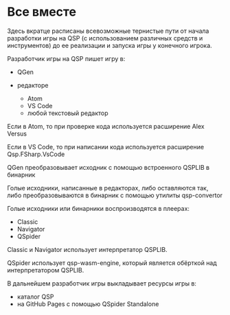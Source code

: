 ﻿# Все вместе

Здесь вкратце расписаны всевозможные тернистые пути от начала разработки игры на QSP (с использованием различных средств и инструментов) до ее реализации и запуска игры у конечного игрока.

Разработчик игры на QSP пишет игру в:

* QGen
* редакторе

  * Atom
  * VS Code
  * любой текстовый редактор

Если в Atom, то при проверке кода используется расширение Alex Versus

Если в VS Code, то при написании кода используется расширение Qsp.FSharp.VsCode

QGen преобразовывает исходник с помощью встроенного QSPLIB в бинарник

Голые исходники, написанные в редакторах, либо оставляются так, либо преобразовываются в бинарник с помощью утилиты qsp-convertor

Голые исходники или бинарники воспроизводятся в плеерах:

* Classic
* Navigator
* QSpider

Classic и Navigator <!-- todo: уточнить --> использует интерпретатор QSPLIB.

QSpider использует qsp-wasm-engine, который является обёрткой над интерпретатором QSPLIB.

В дальнейшем разработчик игры выкладывает ресурсы игры в:

* каталог QSP
* на GitHub Pages с помощью QSpider Standalone
